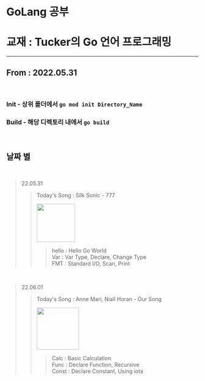  **GoLang 공부**
================
# 교재 : Tucker의 Go 언어 프로그래밍
-------------
## From : 2022.05.31
<br/>   

### Init - 상위 폴더에서 ```go mod init Directory_Name```   
### Build - 해당 디렉토리 내에서 ```go build ```  

<br/>   

## 날짜 별     
<br/>   

> 22.05.31
>> Today's Song : Silk Sonic - 777  
>>
>> <img src = "https://image.yes24.com/goods/105016742/XL" width= "100px">
>> 
>>> hello : Hello Go World   
>>> Var : Var Type, Declare, Change Type   
>>> FMT : Standard I/O, Scan, Print     

<br/>

> 22.06.01
>> Today's Song : Anne Mari, Niall Horan - Our Song    
>>
>> <img src = "https://blog.kakaocdn.net/dn/4saAU/btq5vESBKHp/PyL2I5NK91kdDUVsxfZkV1/img.jpg" width= "110px">
>> 
>>> Calc : Basic Calculation   
>>> Func : Declare Function, Recursive   
>>> Const : Declare Constant, Using iota

